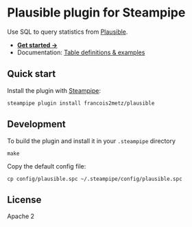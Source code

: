 # Plausible plugin for Steampipe

Use SQL to query statistics from [Plausible][].

- **[Get started →](docs/index.md)**
- Documentation: [Table definitions & examples](docs/tables)

## Quick start

Install the plugin with [Steampipe][]:

    steampipe plugin install francois2metz/plausible

## Development

To build the plugin and install it in your `.steampipe` directory

    make

Copy the default config file:

    cp config/plausible.spc ~/.steampipe/config/plausible.spc

## License

Apache 2

[steampipe]: https://steampipe.io
[plausible]: https://plausible.io
